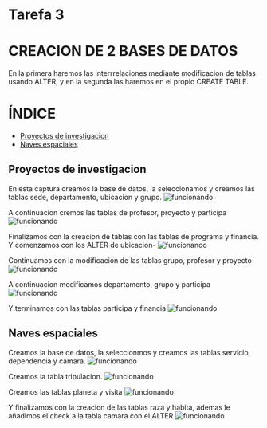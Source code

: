 # Tarefa 3

# CREACION DE 2 BASES DE DATOS

En la primera haremos las interrrelaciones mediante modificacion de tablas usando ALTER, y en la segunda las haremos en el propio
CREATE TABLE.

# ÍNDICE
- [Proyectos de investigacion](#Proyectos-de-investigacion)
- [Naves espaciales](#Naves-espaciales)

## Proyectos de investigacion

En esta captura creamos la base de datos, la seleccionamos y creamos las tablas sede, departamento, ubicacion y grupo.
![funcionando](/img/1.PNG)

A continuacion cremos las tablas de profesor, proyecto y participa
![funcionando](/img/2.PNG)

Finalizamos con la creacion de tablas con las tablas de programa y financia. Y comenzamos con los ALTER de ubicacion-
![funcionando](/img/3.PNG)

Continuamos con la modificacion de las tablas grupo, profesor y proyecto
![funcionando](/img/4.PNG)

A continuacion modificamos departamento, grupo y participa
![funcionando](/img/5.PNG)

Y terminamos con las tablas participa y financia
![funcionando](/img/6.PNG)


## Naves espaciales

Creamos la base de datos, la seleccionmos y creamos las tablas servicio, dependencia y camara.
![funcionando](/img/8.PNG)

Creamos la tabla tripulacion.
![funcionando](/img/9.PNG)

Creamos las tablas planeta y visita
![funcionando](/img/10.PNG)

Y finalizamos con la creacion de las tablas raza y habita, ademas le añadimos el check a la tabla camara con el ALTER
![funcionando](/img/11.PNG)
